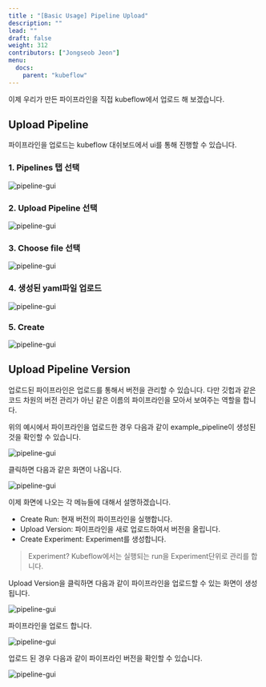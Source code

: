 ```yaml
---
title : "[Basic Usage] Pipeline Upload"
description: ""
lead: ""
draft: false
weight: 312
contributors: ["Jongseob Jeon"]
menu:
  docs:
    parent: "kubeflow"
---
```


이제 우리가 만든 파이프라인을 직접 kubeflow에서 업로드 해 보겠습니다.

## Upload Pipeline

파이프라인을 업로드는 kubeflow 대쉬보드에서 ui를 통해 진행할 수 있습니다.

### 1. Pipelines 탭 선택

<img src="/images/docs/kubeflow/pipeline-gui-0.png" title="pipeline-gui"/>

### 2. Upload Pipeline 선택

<img src="/images/docs/kubeflow/pipeline-gui-1.png" title="pipeline-gui"/>

### 3. Choose file 선택

<img src="/images/docs/kubeflow/pipeline-gui-2.png" title="pipeline-gui"/>

### 4. 생성된 yaml파일 업로드

<img src="/images/docs/kubeflow/pipeline-gui-3.png" title="pipeline-gui"/>

### 5. Create

<img src="/images/docs/kubeflow/pipeline-gui-4.png" title="pipeline-gui"/>

## Upload Pipeline Version

업로드된 파이프라인은 업로드를 통해서 버전을 관리할 수 있습니다.
다만 깃헙과 같은 코드 차원의 버전 관리가 아닌 같은 이름의 파이프라인을 모아서 보여주는 역할을 합니다.

위의 예시에서 파이프라인을 업로드한 경우 다음과 같이 example_pipeline이 생성된 것을 확인할 수 있습니다.

<img src="/images/docs/kubeflow/pipeline-gui-5.png" title="pipeline-gui"/>

클릭하면 다음과 같은 화면이 나옵니다.

<img src="/images/docs/kubeflow/pipeline-gui-4.png" title="pipeline-gui"/>

이제 화면에 나오는 각 메뉴들에 대해서 설명하겠습니다.

- Create Run: 현재 버전의 파이프라인을 실행합니다.
- Upload Version: 파이프라인을 새로 업로드하여서 버전을 올립니다.
- Create Experiment: Experiment를 생성합니다.

> Experiment?
> Kubeflow에서는 실행되는 run을 Experiment단위로 관리를 합니다.

Upload Version을 클릭하면 다음과 같이 파이프라인을 업로드할 수 있는 화면이 생성됩니다.

<img src="/images/docs/kubeflow/pipeline-gui-6.png" title="pipeline-gui"/>

파이프라인을 업로드 합니다.

<img src="/images/docs/kubeflow/pipeline-gui-7.png" title="pipeline-gui"/>

업로드 된 경우 다음과 같이 파이프라인 버전을 확인할 수 있습니다.

<img src="/images/docs/kubeflow/pipeline-gui-8.png" title="pipeline-gui"/>
